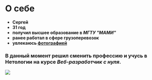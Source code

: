 # О себе

- **Сергей**
- **31 год**
- **получил высшее образование в *МГТУ "МАМИ"***
- **ранее работал в сфере грузоперевозок**
- **увлекаюсь [фотографией](https://500px.com/p/Fedroff?view=photos)**

### В данный момент решил сменить профессию и учусь в Нетологии на курсе *Веб-разработчик с нуля*.

![](https://u.netology.ngcdn.ru/backend/uploads/legacy/program_families/image/366/%D0%B2%D0%B5%D0%B1-%D1%80%D0%B0%D0%B7%D1%80%D0%B0%D0%B1%D0%BE%D1%82%D1%87%D0%B8%D0%BA.png)